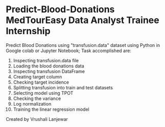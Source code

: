 # Predict-Blood-Donations MedTourEasy Data Analyst Trainee Internship
Predict Blood Donations using "transfusion.data" dataset using Python in Google colab or Jupyter Notebook;
Task accomplished are:
1. Inspecting transfusion.data file
2. Loading the blood donations data
3. Inspecting transfusion DataFrame
4. Creating target column
5. Checking target incidence
6. Splitting transfusion into train and test datasets
7. Selecting model using TPOT
8. Checking the variance
9. Log normalization
10. Training the linear regression model


  Created by Vrushali Lanjewar

